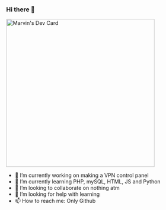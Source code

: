 ### Hi there 👋

<!--
**Animarlly/Animarlly** is a ✨ _special_ ✨ repository because its `README.md` (this file) appears on your GitHub profile.
-->

<a href="https://app.daily.dev/Animarlly"><img src="https://api.daily.dev/devcards/6f0c59f90b724fdda323e3ec74e67a7b.png?r=jvo" width="400" alt="Marvin's Dev Card"/></a>
<!--
Here are some ideas to get you started:
-->

- 🔭 I’m currently working on making a VPN control panel
- 🌱 I’m currently learning PHP, mySQL, HTML, JS and Python
- 👯 I’m looking to collaborate on nothing atm
- 🤔 I’m looking for help with learning
- 📫 How to reach me: Only Github
<!--
- 😄 Pronouns: ...
- ⚡ Fun fact: ...
-->
